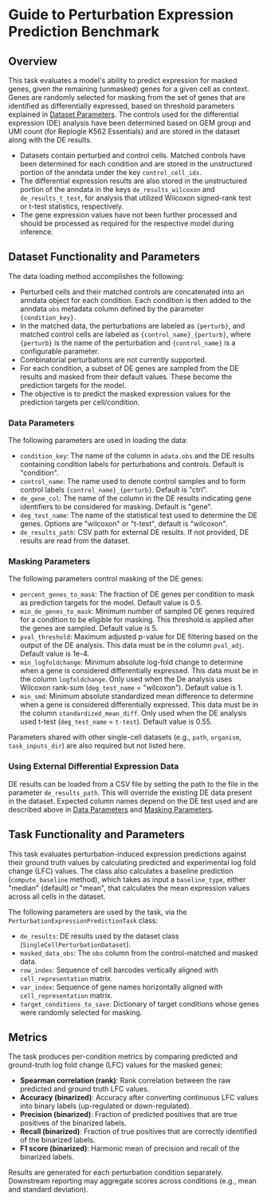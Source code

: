 # Guide to Perturbation Expression Prediction Benchmark

## Overview

This task evaluates a model's ability to predict expression for masked genes, given the remaining (unmasked) genes for a given cell as context. Genes are randomly selected for masking from the set of genes that are identified as differentially expressed, based on threshold parameters explained in [Dataset Parameters](#dataset-parameters). The controls used for the differential expression (DE) analysis have been determined based on GEM group and UMI count (for Replogle K562 Essentials) and are stored in the dataset along with the DE results.

- Datasets contain perturbed and control cells. Matched controls have been determined for each condition and are stored in the unstructured portion of the anndata under the key `control_cell_ids`. 
- The differential expression results are also stored in the unstructured portion of the anndata in the keys `de_results_wilcoxon` and `de_results_t_test`, for analysis that utilized Wilcoxon signed-rank test or t-test statistics, respectively.
- The gene expression values have not been further processed and should be processed as required for the respective model during inference.

## Dataset Functionality and Parameters

The data loading method accomplishes the following:

- Perturbed cells and their matched controls are concatenated into an anndata object for each condition. Each condition is then added to the anndata `obs` metadata column defined by the parameter ``{condition_key}``.
- In the matched data, the perturbations are labeled as ``{perturb}``, and matched control cells are labeled as ``{control_name}_{perturb}``, where ``{perturb}`` is the name of the perturbation and ``{control_name}`` is a configurable parameter.
- Combinatorial perturbations are not currently supported.
- For each condition, a subset of DE genes are sampled from the DE results and masked from their default values. These become the prediction targets for the model.
- The objective is to predict the masked expression values for the prediction targets per cell/condition.

### Data Parameters

The following parameters are used in loading the data:

- `condition_key`: The name of the column in `adata.obs` and the DE results containing condition labels for perturbations and controls. Default is "condition".
- `control_name`: The name used to denote control samples and to form control labels ``{control_name}_{perturb}``. Default is "ctrl".
- `de_gene_col`: The name of the column in the DE results indicating gene identifiers to be considered for masking. Default is "gene".
- `deg_test_name`: The name of the statistical test used to determine the DE genes. Options are "wilcoxon" or "t-test", default is "wilcoxon".
- `de_results_path`: CSV path for external DE results. If not provided, DE results are read from the dataset.
  

### Masking Parameters

The following parameters control masking of the DE genes:

- `percent_genes_to_mask`: The fraction of DE genes per condition to mask as prediction targets for the model. Default value is 0.5.
- `min_de_genes_to_mask`: Minimum number of sampled DE genes required for a condition to be eligible for masking. This threshold is applied after the genes are sampled. Default value is 5.
- `pval_threshold`: Maximum adjusted p-value for DE filtering based on the output of the DE analysis. This data must be in the column `pval_adj`. Default value is 1e-4.
- `min_logfoldchange`: Minimum absolute log-fold change to determine when a gene is considered differentially expressed. This data must be in the column `logfoldchange`. Only used when the De analysis uses Wilcoxon rank-sum (`deg_test_name` = "wilcoxon"). Default value is 1.
- `min_smd`: Minimum absolute standardized mean difference to determine when a gene is considered differentially expressed. This data must be in the column `standardized_mean_diff`. Only used when the DE analysis used t-test (`deg_test_name` = `t-test`). Default value is 0.55. 

Parameters shared with other single-cell datasets (e.g., `path`, `organism`, `task_inputs_dir`) are also required but not listed here.

### Using External Differential Expression Data

DE results can be loaded from a CSV file by setting the path to the file in the parameter `de_results_path`. This will override the existing DE data present in the dataset. Expected column names depend on the DE test used and are described above in [Data Parameters](#data-parameters) and [Masking Parameters](#masking-parameters).

## Task Functionality and Parameters 

This task evaluates perturbation-induced expression predictions against their ground truth values by calculating predicted and experimental log fold change (LFC) values. The class also calculates a baseline prediction (`compute_baseline` method), which takes as input a `baseline_type`, either "median" (default) or "mean", that calculates the mean expression values across all cells in the dataset.

The following parameters are used by the task, via the `PerturbationExpressionPredictionTask` class:
- `de_results`: DE results used by the dataset class (`SingleCellPerturbationDataset`).
- `masked_data_obs`: The `obs` column from the control-matched and masked data.
- `row_index`: Sequence of cell barcodes vertically aligned with `cell_representation` matrix.
- `var_index`: Sequence of gene names horizontally aligned with `cell_representation` matrix.
- `target_conditions_to_save`: Dictionary of target conditions whose genes were randomly selected for masking.

## Metrics

The task produces per-condition metrics by comparing predicted and ground-truth log fold change (LFC) values for the masked genes:

- **Spearman correlation (rank)**: Rank correlation between the raw predicted and ground truth LFC values.
- **Accuracy (binarized)**: Accuracy after converting continuous LFC values into binary labels (up-regulated or down-regulated).
- **Precision (binarized)**: Fraction of predicted positives that are true positives of the binarized labels.
- **Recall (binarized)**: Fraction of true positives that are correctly identified of the binarized labels.
- **F1 score (binarized)**: Harmonic mean of precision and recall of the binarized labels.

Results are generated for each perturbation condition separately. Downstream reporting may aggregate scores across conditions (e.g., mean and standard deviation).